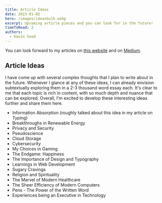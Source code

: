 ```yaml
---
title: Article Ideas
date: 2023-01-02
hero: /images/ideasbulb.webp
excerpt: Upcoming article pieces and you can look for in the future!
timeToRead: 2
authors:
  - Kavin Sood
---
```


You can look forward to my articles on [this website](https://www.kavinsood.com/) and on [Medium](https://medium.com/@kavinsood).

## Article Ideas
I have come up with several complex thoughts that I plan to write about in the future. Whenever I glance at any of these ideas, I can already envision subtextually exploring them in a 2-3 thousand word essay each. It's clear to me that each topic is rich in content, with so much depth and nuance that can be explored. Overall, I'm excited to develop these interesting ideas further and share them here.

- Information Absorption (roughly talked about this idea in my article on Typing)
- Breakthroughs in Renewable Energy
- Privacy and Security
- Pseudoscience
- Cloud Storage
- Cybersecurity
- My Choices in Gaming
- The Endgame: Happiness
- The Importance of Design and Typography
- Learnings in Web Development
- Sugary Cravings
- Religion and Spirituality
- The Marvel of Modern Healthcare
- The Sheer Efficiency of Modern Computers
- Pens - The Power of the Written Word
- Experiences being an Executive in Technology
